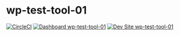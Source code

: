 # wp-test-tool-01

[![CircleCI](https://circleci.com/gh/orlandoayeras/wp-test-tool-01.svg?style=shield)](https://circleci.com/gh/orlandoayeras/wp-test-tool-01)
[![Dashboard wp-test-tool-01](https://img.shields.io/badge/dashboard-wp_test_tool_01-yellow.svg)](https://dashboard.pantheon.io/sites/68aae3eb-d9bd-4014-aae9-eaa559462b85#dev/code)
[![Dev Site wp-test-tool-01](https://img.shields.io/badge/site-wp_test_tool_01-blue.svg)](http://dev-wp-test-tool-01.pantheonsite.io/)